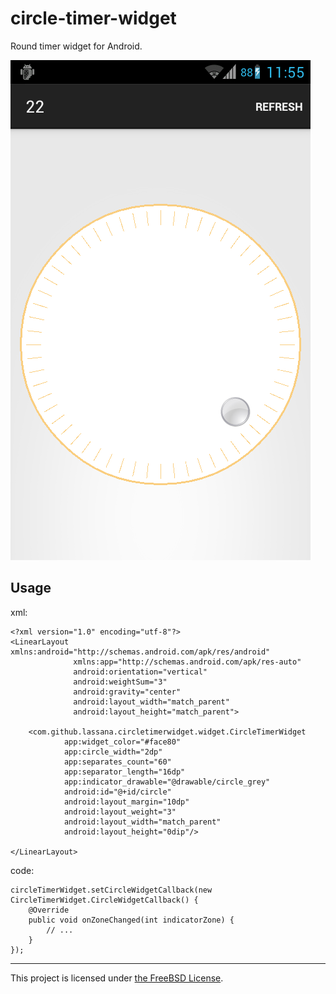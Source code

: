 circle-timer-widget
===================

Round timer widget for Android.

![Screenshot](raw/device-2014-04-21-115035.png)

## Usage

xml:

    <?xml version="1.0" encoding="utf-8"?>
    <LinearLayout xmlns:android="http://schemas.android.com/apk/res/android"
                  xmlns:app="http://schemas.android.com/apk/res-auto"
                  android:orientation="vertical"
                  android:weightSum="3"
                  android:gravity="center"
                  android:layout_width="match_parent"
                  android:layout_height="match_parent">
    
        <com.github.lassana.circletimerwidget.widget.CircleTimerWidget
                app:widget_color="#face80"
                app:circle_width="2dp"
                app:separates_count="60"
                app:separator_length="16dp"
                app:indicator_drawable="@drawable/circle_grey"
                android:id="@+id/circle"
                android:layout_margin="10dp"
                android:layout_weight="3"
                android:layout_width="match_parent"
                android:layout_height="0dip"/>
    
    </LinearLayout>
    
code:

    circleTimerWidget.setCircleWidgetCallback(new CircleTimerWidget.CircleWidgetCallback() {
        @Override
        public void onZoneChanged(int indicatorZone) {
            // ...
        }
    });

---

This project is licensed under [the FreeBSD License](LICENSE).
